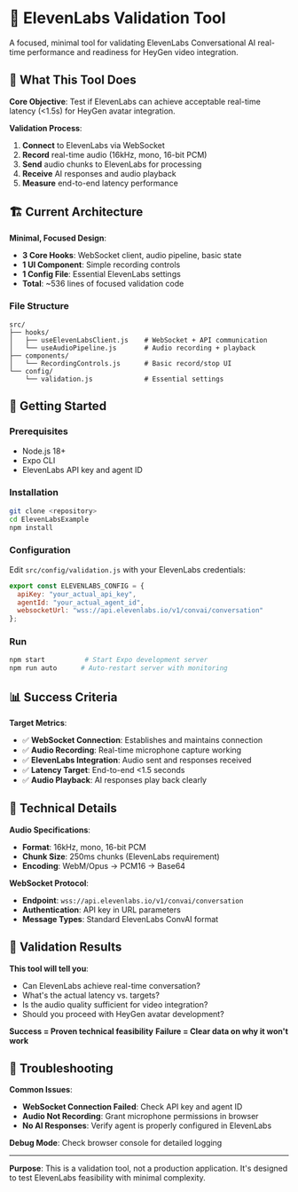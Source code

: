 # 🎯 ElevenLabs Validation Tool

A focused, minimal tool for validating ElevenLabs Conversational AI real-time performance and readiness for HeyGen video integration.

## 🎯 What This Tool Does

**Core Objective**: Test if ElevenLabs can achieve acceptable real-time latency (<1.5s) for HeyGen avatar integration.

**Validation Process**:
1. **Connect** to ElevenLabs via WebSocket
2. **Record** real-time audio (16kHz, mono, 16-bit PCM)
3. **Send** audio chunks to ElevenLabs for processing
4. **Receive** AI responses and audio playback
5. **Measure** end-to-end latency performance

## 🏗️ Current Architecture

**Minimal, Focused Design**:
- **3 Core Hooks**: WebSocket client, audio pipeline, basic state
- **1 UI Component**: Simple recording controls
- **1 Config File**: Essential ElevenLabs settings
- **Total**: ~536 lines of focused validation code

### File Structure
```
src/
├── hooks/
│   ├── useElevenLabsClient.js    # WebSocket + API communication
│   └── useAudioPipeline.js       # Audio recording + playback
├── components/
│   └── RecordingControls.js      # Basic record/stop UI
└── config/
    └── validation.js             # Essential settings
```

## 🚀 Getting Started

### Prerequisites
- Node.js 18+
- Expo CLI
- ElevenLabs API key and agent ID

### Installation
```bash
git clone <repository>
cd ElevenLabsExample
npm install
```

### Configuration
Edit `src/config/validation.js` with your ElevenLabs credentials:
```javascript
export const ELEVENLABS_CONFIG = {
  apiKey: "your_actual_api_key",
  agentId: "your_actual_agent_id",
  websocketUrl: "wss://api.elevenlabs.io/v1/convai/conversation"
};
```

### Run
```bash
npm start          # Start Expo development server
npm run auto      # Auto-restart server with monitoring
```

## 📊 Success Criteria

**Target Metrics**:
- ✅ **WebSocket Connection**: Establishes and maintains connection
- ✅ **Audio Recording**: Real-time microphone capture working
- ✅ **ElevenLabs Integration**: Audio sent and responses received
- ✅ **Latency Target**: End-to-end <1.5 seconds
- ✅ **Audio Playback**: AI responses play back clearly

## 🔧 Technical Details

**Audio Specifications**:
- **Format**: 16kHz, mono, 16-bit PCM
- **Chunk Size**: 250ms chunks (ElevenLabs requirement)
- **Encoding**: WebM/Opus → PCM16 → Base64

**WebSocket Protocol**:
- **Endpoint**: `wss://api.elevenlabs.io/v1/convai/conversation`
- **Authentication**: API key in URL parameters
- **Message Types**: Standard ElevenLabs ConvAI format

## 🎯 Validation Results

**This tool will tell you**:
- Can ElevenLabs achieve real-time conversation?
- What's the actual latency vs. targets?
- Is the audio quality sufficient for video integration?
- Should you proceed with HeyGen avatar development?

**Success = Proven technical feasibility**
**Failure = Clear data on why it won't work**

## 🚨 Troubleshooting

**Common Issues**:
- **WebSocket Connection Failed**: Check API key and agent ID
- **Audio Not Recording**: Grant microphone permissions in browser
- **No AI Responses**: Verify agent is properly configured in ElevenLabs

**Debug Mode**: Check browser console for detailed logging

---

**Purpose**: This is a validation tool, not a production application. It's designed to test ElevenLabs feasibility with minimal complexity.
